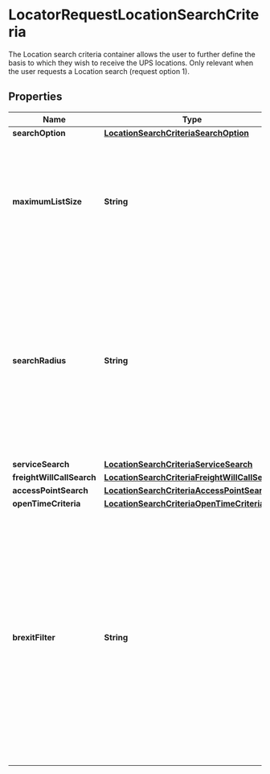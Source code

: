 

# LocatorRequestLocationSearchCriteria

The Location search criteria container allows the user to further define the basis to which they wish to receive the UPS locations.  Only relevant when the user requests a Location search (request option 1).

## Properties

| Name | Type | Description | Notes |
|------------ | ------------- | ------------- | -------------|
|**searchOption** | [**LocationSearchCriteriaSearchOption**](LocationSearchCriteriaSearchOption.md) |  |  [optional] |
|**maximumListSize** | **String** | If present, indicates the maximum number of locations the client wishes to receive in response; ranges from 1 to 50 with a default value of 5. |  [optional] |
|**searchRadius** | **String** | Defines the maximum radius the user wishes to search for a UPS location. If the user does not specify, the default value is 100 miles. Whole numbers only.   Valid values are: 5-100 for UnitOfMeasure MI 5-150 for UnitOfMesaure KM |  [optional] |
|**serviceSearch** | [**LocationSearchCriteriaServiceSearch**](LocationSearchCriteriaServiceSearch.md) |  |  [optional] |
|**freightWillCallSearch** | [**LocationSearchCriteriaFreightWillCallSearch**](LocationSearchCriteriaFreightWillCallSearch.md) |  |  [optional] |
|**accessPointSearch** | [**LocationSearchCriteriaAccessPointSearch**](LocationSearchCriteriaAccessPointSearch.md) |  |  [optional] |
|**openTimeCriteria** | [**LocationSearchCriteriaOpenTimeCriteria**](LocationSearchCriteriaOpenTimeCriteria.md) |  |  [optional] |
|**brexitFilter** | **String** | Brexit Filter. Applicable for country code GB; Pass the PostalCode for the address in the location search if Brexit functionality is desired. UAPs with postal code starts with BT returned when brexit filter starts with BT, else UAPs returned with non BT postal code. Applicable for UAP and Proximal building search. |  [optional] |



